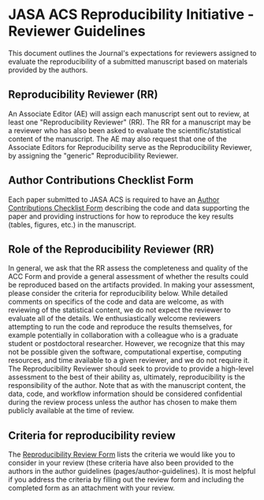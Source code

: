 # JASA ACS Reproducibility Initiative - Reviewer Guidelines

This document outlines the Journal's expectations for reviewers assigned to evaluate the reproducibility of a submitted manuscript based on materials provided by the authors. 

## Reproducibility Reviewer (RR)

An Associate Editor (AE) will assign each manuscript sent out to review, at least one "Reproducibility Reviewer" (RR). The RR for a manuscript may be a reviewer who has also been asked to evaluate the scientific/statistical content of the manuscript. The AE may also request that one of the Associate Editors for Reproducibility serve as the Reproducibility Reviewer, by assigning the "generic" Reproducibility Reviewer. 

## Author Contributions Checklist Form

Each paper submitted to JASA ACS is required to have an [Author Contributions Checklist Form](pages/acc.md) describing the code and data supporting the paper and providing instructions for how to reproduce the key results (tables, figures, etc.) in the manuscript. 

## Role of the Reproducibility Reviewer (RR)

In general, we ask that the RR assess the completeness and quality of the ACC Form and provide a general assessment of whether the results could be reproduced based on the artifacts provided. In making your assessment, please consider the criteria for reproducibility below. While detailed comments on specifics of the code and data are welcome, as with reviewing of the statistical content, we do not expect the reviewer to evaluate all of the details. We enthusiastically welcome reviewers attempting to run the code and reproduce the results themselves, for example potentially in collaboration with a colleague who is a graduate student or postdoctoral researcher. However, we recognize that this may not be possible given the software, computational expertise, computing resources, and time available to a given reviewer, and we do not require it. The Reproducibility Reviewer should seek to provide to provide a high-level assessment to the best of their ability as, ultimately, reproducibility is the responsibility of the author. Note that as with the manuscript content, the data, code, and workflow information should be considered confidential during the review process unless the author has chosen to make them publicly available at the time of review.

## Criteria for reproducibility review

The [Reproducibility Review Form](pages/review-form) lists the criteria we would like you to consider in your  review (these criteria have also been provided to the authors in the author guidelines (pages/author-guidelines). It is most helpful if you address the criteria by filling out the review form and including the completed form as an attachment with your review. 

